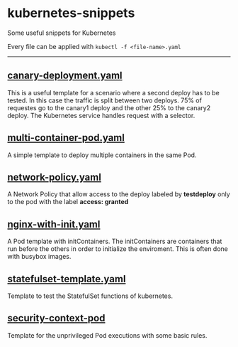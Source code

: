 # kubernetes-snippets
Some useful snippets for Kubernetes

Every file can be applied with `kubectl -f <file-name>.yaml`

---

## [canary-deployment.yaml](https://github.com/BlessedRebuS/kubernetes-snippets/blob/master/canary-deployment.yaml)
This is a useful template for a scenario where a second deploy has to be tested. In this case the traffic is split between two deploys. 75% of requestes go to the canary1 deploy and the other 25% to the canary2 deploy. The Kubernetes service handles request with a selector.

## [multi-container-pod.yaml](https://github.com/BlessedRebuS/kubernetes-snippets/blob/master/multi-container-pod.yaml)
A simple template to deploy multiple containers in the same Pod.

## [network-policy.yaml](https://github.com/BlessedRebuS/kubernetes-snippets/blob/master/network-policy.yaml)
A Network Policy that allow access to the deploy labeled by **testdeploy** only to the pod with the label **access: granted**

## [nginx-with-init.yaml](https://github.com/BlessedRebuS/kubernetes-snippets/blob/master/nginx-with-init.yaml)
A Pod template with initContainers. The initContainers are containers that run before the others in order to initialize the enviroment. This is often done with busybox images.

## [statefulset-template.yaml](https://github.com/BlessedRebuS/kubernetes-snippets/blob/master/statefulset-template.yaml)
Template to test the StatefulSet functions of kubernetes.

## [security-context-pod](https://github.com/BlessedRebuS/kubernetes-snippets/blob/master/security-context-pod)
Template for the unprivileged Pod executions with some basic rules.
